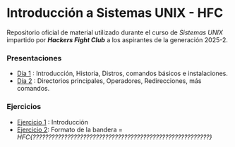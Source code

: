 # Introducción a Sistemas UNIX - HFC

Repositorio oficial de material utilizado durante el curso de *Sistemas UNIX* impartido por ***Hackers Fight Club*** a los aspirantes de la generación 2025-2.

### Presentaciones

- [Día 1](./presentaciones/HFC_UNIX_1.pdf) : Introducción, Historia, Distros, comandos básicos e instalaciones.
- [Día 2](./presentaciones/HFC_UNIX_2.pdf) : Directorios principales, Operadores, Redirecciones, más comandos.

### Ejercicios

- [Ejercicio 1](./ejercicios/HFC_Linux_1.zip) : Introducción
- [Ejercicio 2](./ejercicios/HFC_Linux_2.zip): Formato de la bandera = *HFC{????????????????????????????????????????????????????????}*
